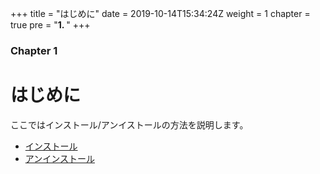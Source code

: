 +++
title = "はじめに"
date = 2019-10-14T15:34:24Z
weight = 1
chapter = true
pre = "<b>1. </b>"
+++

### Chapter 1

# はじめに

ここではインストール/アンイストールの方法を説明します。

- [インストール](install/)
- [アンインストール](uninstall/)